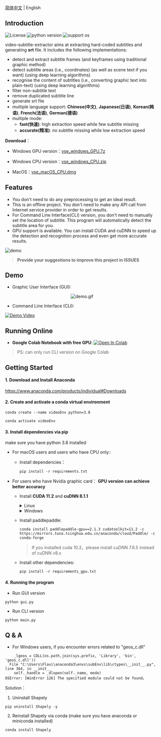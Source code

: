 [简体中文](README.md) | English

## Introduction

![License](https://img.shields.io/badge/License-Apache%202-red.svg)
![python version](https://img.shields.io/badge/Python-3.8+-blue.svg)
![support os](https://img.shields.io/badge/OS-Windows/macOS/Linux-green.svg)

video-subtitle-extractor aims at extracting hard-coded subtitles and generating **srt** file.  It includes the following 
implementations:

- detect and extract subtitle frames (and keyframes using traditional graphic method)
- detect subtitle areas (i.e., coordinates) (as well as scene text if you want) (using deep learning algorithms)
- recognise the content of subtitles (i.e., converting graphic text into plain-text) (using deep learning algorithms)
- filter non-subtitle text
- remove duplicated subtitle line
- generate srt file
- multiple language support: **Chinese(中文)**, **Japanese(日语)**, **Korean(韩语)**, **French(法语)**, **German(德语)**
- multiple mode:
  - **fast(快速)**: high extraction speed while few subtitle missing
  - **accurate(精准)**: no subtitle missing while low extraction speed

**Download**：

- Windows GPU version：<a href="https://github.com/YaoFANGUK/video-subtitle-extractor/releases/download/0.2.0/vse_windows_GPU.7z">vse_windows_GPU.7z</a>

- Windows CPU version：<a href="https://github.com/YaoFANGUK/video-subtitle-extractor/releases/download/0.1.0/vse_windows_CPU.zip">vse_windows_CPU.zip</a>

- MacOS：<a href="https://github.com/YaoFANGUK/video-subtitle-extractor/releases/download/0.1.0/vse_macOS_CPU.dmg">vse_macOS_CPU.dmg</a>

## Features

- You don't need to do any preprocessing to get an ideal result.
- This is an offline project. You don't need to make any API call from Internet service provider in order to get results. 
- For Command Line Interface(CLI) version, you don't need to manually set the location of subtitle. This program will automatically detect the subtitle area for you.
- GPU support is available. You can install CUDA and cuDNN to speed up the detection and recognition process and even get more accurate results.

<img src="https://z3.ax1x.com/2021/04/09/cNrA1A.png" alt="demo">

> **Provide your suggestions to improve this project in ISSUES**


## Demo

- Graphic User Interface (GUI):

<p style="text-align:center;"><img src="design/demo.gif" alt="demo.gif"/></p>


- Command Line Interface (CLI): 

[![Demo Video](https://s1.ax1x.com/2020/10/05/0JWVeJ.png)](https://www.bilibili.com/video/BV1t5411h78J "Demo Video")


## Running Online

- **Google Colab Notebook with free GPU**: <a href="https://colab.research.google.com/github/YaoFANGUK/video-subtitle-extractor/blob/main/google_colab_en.ipynb"><img src="https://colab.research.google.com/assets/colab-badge.svg" alt="Open In Colab"></a>

> PS: can only run CLI version on Google Colab


## Getting Started 

#### 1. Download and Install Anaconda 

<a href="https://www.anaconda.com/products/individual">https://www.anaconda.com/products/individual#Downloads</a>

#### 2. Create and activate a conda virtual environment

```shell
conda create --name videoEnv python=3.8
```

```shell
conda activate videoEnv  
```

#### 3. Install dependencies via pip

make sure you have python 3.8 installed

- For macOS users and users who have CPU only:: 

  - Install dependencies：

    ```shell
    pip install -r requirements.txt
    ```

- For users who have Nvidia graphic card： **GPU version can achieve better accuracy**

  - Install **CUDA 11.2** and **cuDNN 8.1.1**

    <details>
        <summary>Linux</summary>
        <h5>(1) Download CUDA 11.2</h5>
        <pre><code>wget https://developer.download.nvidia.com/compute/cuda/11.2.0/local_installers/cuda_11.2.0_460.27.04_linux.run</code></pre>
        <h5>(2) Install CUDA 11.2</h5>
        <pre><code>sudo sh cuda_11.2.0_460.27.04_linux.run --override</code></pre>
        <p>1. Input accept</p>
        <img src="https://z3.ax1x.com/2021/05/24/gv0AVU.png" width="500" alt="">
        <p>2. make sure CUDA Toolkit 11.2 is chosen (If you have already installed driver, do not select Driver)</p>
        <img src="https://z3.ax1x.com/2021/10/11/5VnwfH.png" width="500" alt="">
        <p>3. Add environment variables</p>
        <p>add the following content in  <strong>~/.bashrc</strong></p>
        <pre><code># CUDA
    export PATH=/usr/local/cuda-11.2/bin${PATH:+:${PATH}}
    export LD_LIBRARY_PATH=/usr/local/cuda-11.2/lib64${LD_LIBRARY_PATH:+:${LD_LIBRARY_PATH}}</code></pre>
        <p>Make sure it works</p>
        <pre><code>source ~/.bashrc</code></pre>
        <h5>(3) Download cuDNN 8.1.1</h5>
        <p><a href="https://github.com/YaoFANGUK/video-subtitle-extractor/releases/download/0.2.0/cudnn-11.2-linux-x64-v8.1.1.33.tgz">cudnn-11.2-linux-x64-v8.1.1.33.tgz</a></p>
        <h5>(4) Install cuDNN 8.1.1</h5>
        <pre><code> tar -zxvf cudnn-11.2-linux-x64-v8.1.1.33.tgz
     sudo cp ./cuda/include/* /usr/local/cuda-11.2/include/
     sudo cp ./cuda/lib64/* /usr/local/cuda-11.2/lib64/
     sudo chmod a+r /usr/local/cuda-11.2/lib64/*
     sudo chmod a+r /usr/local/cuda-11.2/include/*</code></pre>
    </details>

    <details>
        <summary>Windows</summary>
        <h5>(1) Download CUDA 11.2</h5>
        <a href="https://developer.download.nvidia.com/compute/cuda/11.2.0/local_installers/cuda_11.2.0_460.89_win10.exe">cuda_11.2.0_460.89_win10.exe</a>
        <h5>(2) Install CUDA 11.2</h5>
        <h5>(3) Download cuDNN 8.1.1</h5>
        <p><a href="https://github.com/YaoFANGUK/video-subtitle-extractor/releases/download/0.2.0/cudnn-11.2-windows-x64-v8.1.1.33.zip">cudnn-11.2-windows-x64-v8.1.1.33.zip</a></p>
        <h5>(4) Install cuDNN 8.1.1</h5>
        <p>
           unzip "cudnn-11.2-windows-x64-v8.1.1.33.zip", then move all files in "bin, include, lib" in cuda 
    directory to C:\Program Files\NVIDIA GPU Computing Toolkit\CUDA\v11.2\
        </p>
    </details>
 


  - Install paddlepaddle:

    ```shell
    conda install paddlepaddle-gpu==2.1.3 cudatoolkit=11.2 -c https://mirrors.tuna.tsinghua.edu.cn/anaconda/cloud/Paddle/ -c conda-forge 
    ```

    > If you installed cuda 10.2，please install cuDNN 7.6.5 instead of cuDNN v8.x

  - Install other dependencies:

    ```shell
    pip install -r requirements_gpu.txt
    ```


#### 4. Running the program

- Run GUI version

```shell
python gui.py
```

- Run CLI version

```shell    
python main.py
```

## Q & A

- For Windows users, if you encounter errors related to "geos_c.dll"

```text
    _lgeos = CDLL(os.path.join(sys.prefix, 'Library', 'bin', 'geos_c.dll'))
  File "C:\Users\Flavi\anaconda3\envs\subEnv\lib\ctypes\__init__.py", line 364, in __init__
    self._handle = _dlopen(self._name, mode)
OSError: [WinError 126] The specified module could not be found。
```

Solution：

1) Uninstall Shapely

```shell
pip uninstall Shapely -y
```

2) Reinstall Shapely via conda (make sure you have anaconda or miniconda installed)

```shell
conda install Shapely             
```

